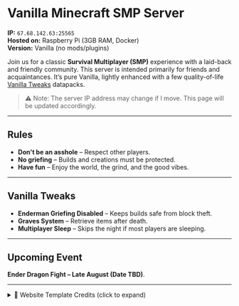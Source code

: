 # Vanilla Minecraft SMP Server

**IP:** `67.68.142.63:25565`  
**Hosted on:** Raspberry Pi (3GB RAM, Docker)  
**Version:** Vanilla (no mods/plugins)

Join us for a classic **Survival Multiplayer (SMP)** experience with a laid-back and friendly community. This server is intended primarily for friends and acquaintances. It’s pure Vanilla, lightly enhanced with a few quality-of-life [Vanilla Tweaks](https://vanillatweaks.net) datapacks.

> ⚠️ Note: The server IP address may change if I move. This page will be updated accordingly.

---

## Rules

- **Don't be an asshole** – Respect other players.
- **No griefing** – Builds and creations must be protected.
- **Have fun** – Enjoy the world, the grind, and the good vibes.

---

## Vanilla Tweaks

- **Enderman Griefing Disabled** – Keeps builds safe from block theft.
- **Graves System** – Retrieve items after death.
- **Multiplayer Sleep** – Skips the night if most players are sleeping.

---

## Upcoming Event

**Ender Dragon Fight – Late August (Date TBD)**.

---

<details>
  <summary>🧾 Website Template Credits (click to expand)</summary>

This site uses the **Solid State** template by [HTML5 UP](https://html5up.net).  
Free for personal and commercial use under the CCA 3.0 license.  

**Credits:**
- **Template Design:** AJ ([@ajlkn](https://twitter.com/ajlkn)) – [html5up.net](https://html5up.net)
- **Demo Images:** [Unsplash](https://unsplash.com)
- **Icons:** [Font Awesome](https://fontawesome.com)
- **Libraries:**
  - [jQuery](https://jquery.com)
  - [Scrollex](https://github.com/ajlkn/jquery.scrollex)
  - [Responsive Tools](https://github.com/ajlkn/responsive-tools)

</details>

